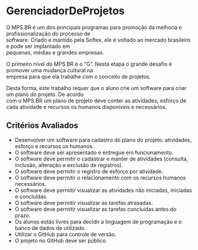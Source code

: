 # GerenciadorDeProjetos
O MPS.BR é um dos principais programas para promoção da melhoria e profissionalização do processo de  
software. Criado e mantido pela Softex, ele é voltado ao mercado brasileiro e pode ser implantado em  
pequenas, médias e grandes empresas.  

O primeiro nível do MPS.BR é o “G”. Nesta etapa o grande desafio é promover uma mudança cultural na  
empresa para que ela trabalhe com o conceito de projetos.

Desta forma, este trabalho requer que o aluno crie um software para criar um plano do projeto. De acordo  
com o MPS.BR um plano de projeto deve conter as atividades, esforço de cada atividade e recursos os 
humanos disponíveis e necessários.

## Critérios Avaliados
- Desenvolver um software para cadastro do plano do projeto: atividades, esforço e recursos os humanos.
- O software deve ser apresentado e entregue em funcionamento.
- O software deve permitir o cadastrar e manter de atividades (consulta, inclusão, alteração e exclusão de
registros).
- O software deve permitir o registro de esforço por atividade.
- O software deve permitir o relacionamento com os recursos humanos necessários.
- O software deve permitir visualizar as atividades não iniciadas, iniciadas e concluídas.
- O software deve permitir visualizar as tarefas atrasadas.
- O software deve permitir visualizar as tarefas concluídas antes do prazo.
- Os alunos estão livres para decidir a linguagem de programação e o banco de dados de utilizado.
- Utilizar o GitHub para controle de versão.
- O projeto no GitHub deve ser público.
